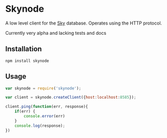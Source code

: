 # Skynode

A low level client for the [Sky](http://skydb.io/) database. Operates using the HTTP protocol.

Currently very alpha and lacking tests and docs

## Installation

`npm install skynode`

## Usage

```js
var skynode = require('skynode');

var client = skynode.createClient({host:localhost:8585});

client.ping(function(err, response){
    if(err) {
        console.error(err)
    }
    console.log(response);
})

```

